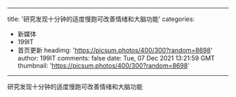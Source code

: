 
---
title: '研究发现十分钟的适度慢跑可改善情绪和大脑功能'
categories: 
 - 新媒体
 - 199IT
 - 首页更新
headimg: 'https://picsum.photos/400/300?random=8698'
author: 199IT
comments: false
date: Tue, 07 Dec 2021 13:21:59 GMT
thumbnail: 'https://picsum.photos/400/300?random=8698'
---

<div>   
研究发现十分钟的适度慢跑可改善情绪和大脑功能  
</div>
            